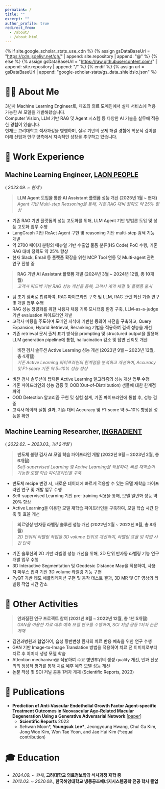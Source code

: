 ```yaml
---
permalink: /
title: ""
excerpt: ""
author_profile: true
redirect_from: 
  - /about/
  - /about.html
---
```


{% if site.google_scholar_stats_use_cdn %}
{% assign gsDataBaseUrl = "https://cdn.jsdelivr.net/gh/" | append: site.repository | append: "@" %}
{% else %}
{% assign gsDataBaseUrl = "https://raw.githubusercontent.com/" | append: site.repository | append: "/" %}
{% endif %}
{% assign url = gsDataBaseUrl | append: "google-scholar-stats/gs_data_shieldsio.json" %}

<span class='anchor' id='about-me'></span>

# 👋🏻 About Me

3년차 Machine Learning Engineer로, 제조와 의료 도메인에서 실제 서비스에 적용 가능한 AI 모델을 개발해왔습니다.  
Computer Vision, LLM 기반 RAG 및 Agent 시스템 등 다양한 AI 기술을 실무에 적용한 경험이 있습니다.  
현재는 고려대학교 석사과정을 병행하며, 실무 기반의 문제 해결 경험에 학문적 깊이를 더해 산업과 연구 양측에서 지속적인 성장을 추구하고 있습니다.

# 💼 Work Experience

## Machine Learning Engineer, <a href="https://laonpeople.com/main/main.php">LAON PEOPLE</a>
  ( *2023.09. ~ 현재* )

  > **LLM Agent 도입을 통한 AI Assistant 플랫폼 성능 개선 (2025년 1월 ~ 현재)**  
    *Agent 기반 Multi-step Reasoning을 통해, 기존 RAG 대비 정확도 약 25% 향상*
  - 기존 RAG 기반 플랫폼의 성능 고도화를 위해, LLM Agent 기반 방법론 도입 및 성능 고도화 업무 수행
  - LangGraph 기반 ReAct Agent 구현 및 reasoning 기반 multi-step 검색 기능 개발
  - 약 2700 페이지 분량의 매뉴얼 기반 수출입 물품 분류(HS Code) PoC 수행, 기존 RAG 대비 정확도 약 25% 향상
  - 현재 Slack, Email 등 플랫폼 확장을 위한 MCP Tool 연동 및 Multi-agent 관련 연구 진행 중

  > **RAG 기반 AI Assistant 플랫폼 개발 (2024년 3월 ~ 2024년 12월, 총 10개월)**  
    *고객사 피드백 기반 RAG 성능 개선을 통해, 고객사 계약 체결 및 플랫폼 출시*
  - 팀 초기 멤버로 합류하여, RAG 파이프라인 구축 및 LLM, RAG 관련 최신 기술 연구 및 개발 업무 수행
  - RAG 성능 정량화를 위한 사용자 채팅 기록 모니터링 환경 구축, LLM-as-a-judge 기반 evaluation 파이프라인 개발
  - 고객사 미팅을 주도하며 도메인 지식에 기반한 동의어 사전을 구축하고, Query Expansion, Hybrid Retrieval, Reranking 기법을 적용하여 검색 성능을 개선
  - 기존 retrieval 문서 출처 표기 방식을 prompting 및 structured output을 활용해 LLM generation pipeline에 통합, hallucination 감소 및 답변 신뢰도 개선

  > **비전 검사 솔루션 Active Learning 성능 개선 (2023년 9월 ~ 2023년 12월, 총 4개월)**  
    *기존 Active Learning 파이프라인의 한계점을 분석하고 개선하여, Accuracy 및 F1-score 기준 약 5~10% 성능 향상*
  - 비전 검사 솔루션에 탑재된 Active Learning 알고리즘의 성능 개선 업무 수행
  - 기존 파이프라인의 성능 검증 및 OOD(Out-of-Distribution) 샘플에 대한 한계점 파악
  - OOD Detection 알고리즘 구현 및 실험 설계, 기존 파이프라인에 통합 후, 성능 검증
  - 고객사 데이터 실험 결과, 기존 대비 Accuracy 및 F1-score 약 5~10% 향상된 성능을 확인

## **Machine Learning Researcher, <a href="https://www.ingradient.ai/en/">INGRADIENT</a>**
  ( *2022.02. ~ 2023.03., 1년 2개월* )

  > **반도체 불량 검사 AI 모델 학습 파이프라인 개발 (2022년 9월 ~ 2023년 2월, 총 6개월)**  
    *Self-supervised Learning 및 Active Learning을 적용하여, 빠른 재학습이 가능한 모델 학습 파이프라인을 구축*
  - 반도체 recipe 변경 시, 새로운 데이터에 빠르게 적응할 수 있는 모델 재학습 파이프라인 연구 및 개발 업무 수행
  - Self-supervised Learning 기반 pre-training 적용을 통해, 모델 일반화 성능 약 20% 향상  
  - Active Learning을 이용한 모델 재학습 파이프라인을 구축하여, 모델 학습 시간 단축 및 효율 개선

  > **의료영상 반자동 라벨링 솔루션 성능 개선 (2022년 2월 ~ 2022년 9월, 총 8개월)**  
    *2D 단위의 라벨링 작업을 3D volume 단위로 개선하여, 라벨링 효율 및 작업 시간 단축*
  - 기존 솔루션의 2D 기반 라벨링 성능 개선을 위해, 3D 단위 반자동 라벨링 기능 연구 개발 업무 수행
  - 3D Interactive Segmentation 및 Geodesic Distance Map을 적용하여, 사용자 마우스 입력 기반 3D volume 라벨링 기능 구현
  - PyQT 기반 데모 애플리케이션 구현 및 동작 테스트 결과, 3D MR 및 CT 영상의 라벨링 작업 시간 감소

# 📖 Other Activities

> **안과질환 연구 프로젝트 참여 (2021년 8월 ~ 2022년 12월, 총 1년 5개월)**  
  *GAN을 이용한 치료 예후 예측 모델 연구를 수행하여, SCI 저널 공동 1저자 논문 게재*
  - 김안과병원과 협업하여, 습성 황반변성 환자의 치료 반응 예측을 위한 연구 수행
  - GAN 기반 Image-to-Image Translation 방법을 적용하여 치료 전 이미지로부터 치료 후 이미지 생성 모델 학습
  - Attention mechanism을 적용하여 주요 병변부위의 생성 quality 개선, 안과 전문의의 정성적 평가를 통해 치료 예후 예측 모델 성능 개선
  - 논문 작성 및 SCI 저널 공동 1저자 게재 (Scientific Reports, 2023)

# 📄 Publications

- **Prediction of Anti-Vascular Endothelial Growth Factor Agent-specific Treatment Outcomes in Neovascular Age-Related Macular Degeneration Using a Generative Adversarial Network** \[[paper](https://www.nature.com/articles/s41598-023-32398-7)\]  
  - **Scientific Reports** 2023  
  - Sehwan Moon\*, **Youngsuk Lee\***, Jeongyoung Hwang, Chul Gu Kim, Jong Woo Kim, Won Tae Yoon, and Jae Hui Kim (\*:equal contribution)

# 🎓 Education

- *2024.09. ~ 현재*, **고려대학교 의료정보학과 석사과정 재학 중**
- *2012.03. ~ 2020.08.*, **한국해양대학교 냉동공조에너지시스템공학 전공 학사 졸업**
